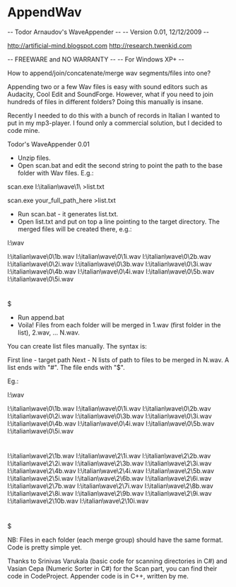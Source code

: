 # AppendWav

-- Todor Arnaudov's WaveAppender --
-- Version 0.01, 12/12/2009 --

http://artificial-mind.blogspot.com
http://research.twenkid.com


-- FREEWARE and NO WARRANTY -- 
-- For Windows XP+ --

How to append/join/concatenate/merge wav segments/files into one?


Appending two or a few Wav files is easy with sound editors such as Audacity, Cool Edit and SoundForge. However, what if you need to join hundreds of files in different folders? Doing this manually is insane. 

Recently I needed to do this with a bunch of records in Italian I wanted to put in my mp3-player. I found only a commercial solution, but I decided to code mine. 

Todor's WaveAppender 0.01 

- Unzip files. 
- Open scan.bat and edit the second string to point the path to the base folder with Wav files. E.g.: 

scan.exe l:\italian\wave\1\ >list.txt 

scan.exe your_full_path_here >list.txt 

- Run scan.bat - it generates list.txt. 
- Open list.txt and put on top a line pointing to the target directory. The merged files will be created there, e.g.: 

l:\wav 

l:\italian\wave\0\1b.wav 
l:\italian\wave\0\1i.wav 
l:\italian\wave\0\2b.wav 
l:\italian\wave\0\2i.wav 
l:\italian\wave\0\3b.wav 
l:\italian\wave\0\3i.wav 
l:\italian\wave\0\4b.wav 
l:\italian\wave\0\4i.wav 
l:\italian\wave\0\5b.wav 
l:\italian\wave\0\5i.wav 

# 
$ 


- Run append.bat 
- Voila! Files from each folder will be merged in 1.wav (first folder in the list), 2.wav, ... N.wav. 

You can create list files manually. The syntax is: 

First line - target path 
Next - N lists of path to files to be merged in N.wav. A list ends with "#". 
The file ends with "$". 

Eg.: 

l:\wav 

l:\italian\wave\0\1b.wav 
l:\italian\wave\0\1i.wav 
l:\italian\wave\0\2b.wav 
l:\italian\wave\0\2i.wav 
l:\italian\wave\0\3b.wav 
l:\italian\wave\0\3i.wav 
l:\italian\wave\0\4b.wav 
l:\italian\wave\0\4i.wav 
l:\italian\wave\0\5b.wav 
l:\italian\wave\0\5i.wav 

# 
l:\italian\wave\2\1b.wav 
l:\italian\wave\2\1i.wav 
l:\italian\wave\2\2b.wav 
l:\italian\wave\2\2i.wav 
l:\italian\wave\2\3b.wav 
l:\italian\wave\2\3i.wav 
l:\italian\wave\2\4b.wav 
l:\italian\wave\2\4i.wav 
l:\italian\wave\2\5b.wav 
l:\italian\wave\2\5i.wav 
l:\italian\wave\2\6b.wav 
l:\italian\wave\2\6i.wav 
l:\italian\wave\2\7b.wav 
l:\italian\wave\2\7i.wav 
l:\italian\wave\2\8b.wav 
l:\italian\wave\2\8i.wav 
l:\italian\wave\2\9b.wav 
l:\italian\wave\2\9i.wav 
l:\italian\wave\2\10b.wav 
l:\italian\wave\2\10i.wav 

# 
$ 

NB: Files in each folder (each merge group) should have the same format. Code is pretty simple yet. 


Thanks to Srinivas Varukala (basic code for scanning directories in C#) and Vasian Cepa (Numeric Sorter in C#) for the Scan part, you can find their code in CodeProject. Appender code is in C++, written by me.
